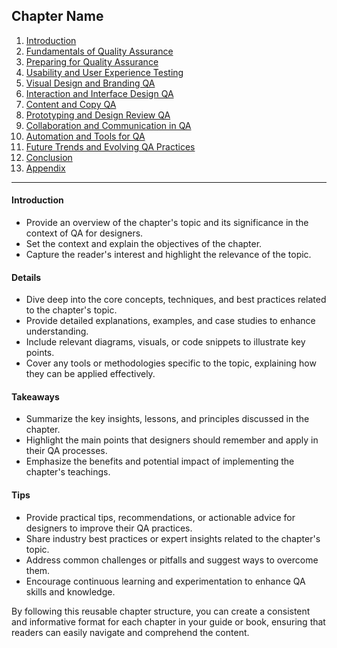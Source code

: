 
## Chapter Name

1. [Introduction](#introduction)
2. [Fundamentals of Quality Assurance](#fundamentals-of-quality-assurance)
3. [Preparing for Quality Assurance](#preparing-for-quality-assurance)
4. [Usability and User Experience Testing](#usability-and-user-experience-testing)
5. [Visual Design and Branding QA](#visual-design-and-branding-qa)
6. [Interaction and Interface Design QA](#interaction-and-interface-design-qa)
7. [Content and Copy QA](#content-and-copy-qa)
8. [Prototyping and Design Review QA](#prototyping-and-design-review-qa)
9. [Collaboration and Communication in QA](#collaboration-and-communication-in-qa)
10. [Automation and Tools for QA](#automation-and-tools-for-qa)
11. [Future Trends and Evolving QA Practices](#future-trends-and-evolving-qa-practices)
12. [Conclusion](#conclusion)
13. [Appendix](#appendix)


---

#### Introduction
- Provide an overview of the chapter's topic and its significance in the context of QA for designers.
- Set the context and explain the objectives of the chapter.
- Capture the reader's interest and highlight the relevance of the topic.

#### Details
- Dive deep into the core concepts, techniques, and best practices related to the chapter's topic.
- Provide detailed explanations, examples, and case studies to enhance understanding.
- Include relevant diagrams, visuals, or code snippets to illustrate key points.
- Cover any tools or methodologies specific to the topic, explaining how they can be applied effectively.

#### Takeaways
- Summarize the key insights, lessons, and principles discussed in the chapter.
- Highlight the main points that designers should remember and apply in their QA processes.
- Emphasize the benefits and potential impact of implementing the chapter's teachings.

#### Tips
- Provide practical tips, recommendations, or actionable advice for designers to improve their QA practices.
- Share industry best practices or expert insights related to the chapter's topic.
- Address common challenges or pitfalls and suggest ways to overcome them.
- Encourage continuous learning and experimentation to enhance QA skills and knowledge.

By following this reusable chapter structure, you can create a consistent and informative format for each chapter in your guide or book, ensuring that readers can easily navigate and comprehend the content.